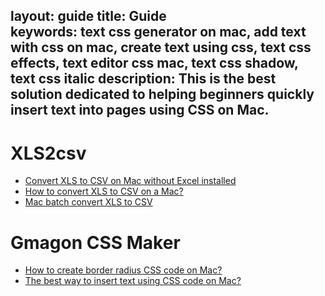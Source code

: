 layout: guide
title: Guide  
keywords: text css generator on mac, add text with css on mac, create text using css, text css effects, text editor css mac, text css shadow, text css italic
description: This is the best solution dedicated to helping beginners quickly insert text into pages using CSS on Mac. 
---

# XLS2csv

- [Convert XLS to CSV on Mac without Excel installed ](./convert-xls-on-mac-without-excel.html)
- [How to convert XLS to CSV on a Mac? ](./convert-xls-to-csv-on-mac.html)
- [Mac batch convert XLS to CSV](./mac-batch-convert-xls-to-csv.html)


# Gmagon CSS Maker

- [How to create border radius CSS code on Mac? ](./create-border-radius-css-mac.html)
- [The best way to insert text using CSS code on Mac? ](./inset-text-with-css.html)